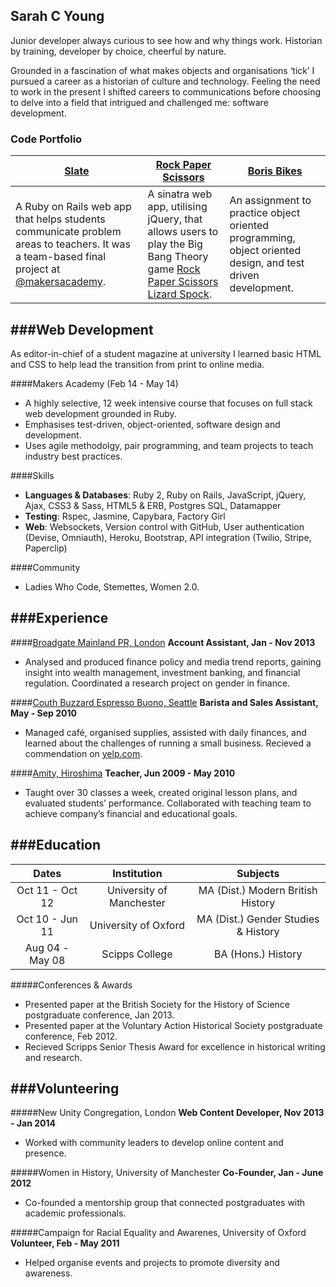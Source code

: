 ## Sarah C Young

Junior developer always curious to see how and why things work. Historian by training, developer by choice, cheerful by nature.

Grounded in a fascination of what makes objects and organisations ‘tick’ I pursued a career as a historian of culture and technology. Feeling the need to work in the present I shifted careers to communications before choosing to delve into a field that intrigued and challenged me: software development.

### Code Portfolio
| [Slate](https://github.com/slateapp/slate) | [Rock Paper Scissors](https://github.com/sarahseewhy/RockPaperScissors) | [Boris Bikes](https://github.com/sarahseewhy/boris-bike) |
|---|---|---|
| A Ruby on Rails web app that helps students communicate problem areas to teachers. It was a team-based final project at [@makersacademy](https://github.com/makersacademy).| A sinatra web app, utilising jQuery, that allows users to play the Big Bang Theory game [Rock Paper Scissors Lizard Spock](https://www.youtube.com/watch?v=iapcKVn7DdY). | An assignment to practice object oriented programming, object oriented design, and test driven development. |

###Web Development
---------------
As editor-in-chief of a student magazine at university I learned basic HTML and CSS to help lead the transition from print to online media.

####Makers Academy (Feb 14 - May 14)
* A highly selective, 12 week intensive course that focuses on full stack web development grounded in Ruby. 
* Emphasises test-driven, object-oriented, software design and development.
* Uses agile methodolgy, pair programming, and team projects to teach industry best practices.

####Skills
* __Languages & Databases__: Ruby 2, Ruby on Rails, JavaScript, jQuery, Ajax, CSS3 & Sass, HTML5 & ERB, Postgres SQL, Datamapper
* __Testing__: Rspec, Jasmine, Capybara, Factory Girl
* __Web__: Websockets, Version control with GitHub, User authentication (Devise, Omniauth), Heroku, Bootstrap, API integration (Twilio, Stripe, Paperclip) 

####Community
* Ladies Who Code, Stemettes, Women 2.0.

###Experience
-------------
####[Broadgate Mainland PR, London](http://www.broadgatemainland.com/)
**Account Assistant, Jan - Nov 2013**
- Analysed and produced finance policy and media trend reports, gaining insight into wealth management, investment banking, and financial regulation. Coordinated a research project on gender in finance.

####[Couth Buzzard Espresso Buono, Seattle](http://www.buonobuzzard.com/)
**Barista and Sales Assistant, May - Sep 2010**
- Managed café, organised supplies, assisted with daily finances, and learned about the challenges of running a small business. Recieved a commendation on [yelp.com](http://www.yelp.com/biz/couth-buzzard-books-espresso-buono-seattle?hrid=dT-iGObshU73djKTdC1uPw).

####[Amity, Hiroshima](http://www.amityteachers.com/)
**Teacher, Jun 2009 - May 2010**
- Taught over 30 classes a week, created original lesson plans, and evaluated students’ performance. Collaborated with teaching team to achieve company’s financial and educational goals.

###Education
------------
|       Dates       |        Institution         |            Subjects                   |
| :---------------: | :------------------------: | :-----------------------------------: | 
| Oct 11 - Oct 12   | University of Manchester   | MA (Dist.) Modern British History     | 
| Oct 10 - Jun 11   | University of Oxford       | MA (Dist.) Gender Studies & History   |
| Aug 04 - May 08   | Scipps College             | BA (Hons.) History

#####Conferences & Awards
- Presented paper at the British Society for the History of Science postgraduate conference, Jan 2013.
- Presented paper at the Voluntary Action Historical Society postgraduate conference, Feb 2012.
- Recieved Scripps Senior Thesis Award for excellence in historical writing and research.


###Volunteering
---------------
#####New Unity Congregation, London
**Web Content Developer, Nov 2013 - Jan 2014**
- Worked with community leaders to develop online content and presence.

#####Women in History, University of Manchester
**Co-Founder, Jan - June 2012**
- Co-founded a mentorship group that connected postgraduates with academic professionals.

#####Campaign for Racial Equality and Awarenes, University of Oxford
**Volunteer, Feb - May 2011**
- Helped organise events and projects to promote diversity and awareness.